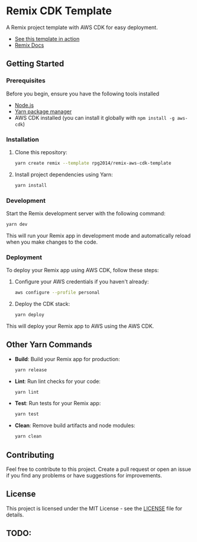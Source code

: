 # Remix CDK Template

A Remix project template with AWS CDK for easy deployment.
- [See this template in action](https://remix-template.parkergiven.com)
- [Remix Docs](https://remix.run/docs)

## Getting Started

### Prerequisites

Before you begin, ensure you have the following tools installed

- [Node.js](https://github.com/nvm-sh/nvm)
- [Yarn package manager](https://yarnpkg.com/getting-started/install)
- AWS CDK installed (you can install it globally with `npm install -g aws-cdk`)

### Installation

1. Clone this repository:

   ```sh
   yarn create remix --template rpg2014/remix-aws-cdk-template
   ```

2. Install project dependencies using Yarn:

   ```sh
   yarn install
   ```

### Development

Start the Remix development server with the following command:

```sh
yarn dev
```

This will run your Remix app in development mode and automatically reload when you make changes to the code.

### Deployment

To deploy your Remix app using AWS CDK, follow these steps:

1. Configure your AWS credentials if you haven't already:

   ```sh
   aws configure --profile personal
   ```

2. Deploy the CDK stack:

   ```sh
   yarn deploy
   ```

This will deploy your Remix app to AWS using the AWS CDK.

## Other Yarn Commands

- **Build**: Build your Remix app for production:

  ```sh
  yarn release
  ```

- **Lint**: Run lint checks for your code:

  ```sh
  yarn lint
  ```

- **Test**: Run tests for your Remix app:

  ```sh
  yarn test
  ```

- **Clean**: Remove build artifacts and node modules:

  ```sh
  yarn clean
  ```

## Contributing

Feel free to contribute to this project. Create a pull request or open an issue if you find any problems or have suggestions for improvements.

## License

This project is licensed under the MIT License - see the [LICENSE](LICENSE) file for details.


## TODO:
